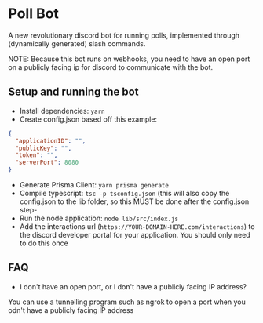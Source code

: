 # Poll Bot

A new revolutionary discord bot for running polls, implemented through (dynamically generated) slash commands.

NOTE: Because this bot runs on webhooks, you need to have an open port on a publicly facing ip for discord to communicate with the bot.

## Setup and running the bot

- Install dependencies: `yarn`
- Create config.json based off this example: 
```json
{
  "applicationID": "",
  "publicKey": "",
  "token": "",
  "serverPort": 8080
}
```

- Generate Prisma Client: `yarn prisma generate`
- Compile typescript: `tsc -p tsconfig.json` (this will also copy the config.json to the lib folder, so this MUST be done after the config.json step- 
- Run the node application: `node lib/src/index.js`
- Add the interactions url (`https://YOUR-DOMAIN-HERE.com/interactions`) to the discord developer portal for your application. You should only need to do this once

## FAQ

- I don't have an open port, or I don't have a publicly facing IP address?

You can use a tunnelling program such as ngrok to open a port when you odn't have a publicly facing IP address

